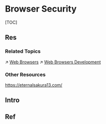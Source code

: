 # Browser Security

[TOC]



## Res
### Related Topics
↗ [Web Browsers](../../../../🔑%20CS%20Core/🧰%20Generic%20Software%20Tools%20&%20Projects/🔍%20Web%20Browsers%20&%20Searching/Web%20Browsers.md)
↗ [Web Browsers Development](../../../../Software%20Engineering/☝️%20Application%20Software%20Engineering/Desktop%20&%20Monolithic%20Application%20Development/Web%20Browsers%20Development/Web%20Browsers%20Development.md)


### Other Resources
https://eternalsakura13.com/




## Intro


## Ref

